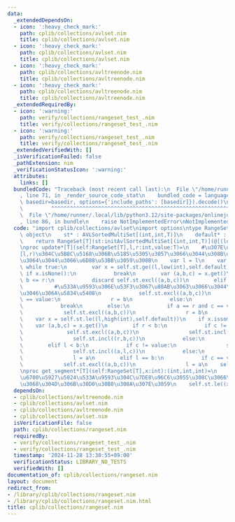 ```yaml
---
data:
  _extendedDependsOn:
  - icon: ':heavy_check_mark:'
    path: cplib/collections/avlset.nim
    title: cplib/collections/avlset.nim
  - icon: ':heavy_check_mark:'
    path: cplib/collections/avlset.nim
    title: cplib/collections/avlset.nim
  - icon: ':heavy_check_mark:'
    path: cplib/collections/avltreenode.nim
    title: cplib/collections/avltreenode.nim
  - icon: ':heavy_check_mark:'
    path: cplib/collections/avltreenode.nim
    title: cplib/collections/avltreenode.nim
  _extendedRequiredBy:
  - icon: ':warning:'
    path: verify/collections/rangeset_test_.nim
    title: verify/collections/rangeset_test_.nim
  - icon: ':warning:'
    path: verify/collections/rangeset_test_.nim
    title: verify/collections/rangeset_test_.nim
  _extendedVerifiedWith: []
  _isVerificationFailed: false
  _pathExtension: nim
  _verificationStatusIcon: ':warning:'
  attributes:
    links: []
  bundledCode: "Traceback (most recent call last):\n  File \"/home/runner/.local/lib/python3.12/site-packages/onlinejudge_verify/documentation/build.py\"\
    , line 71, in _render_source_code_stat\n    bundled_code = language.bundle(stat.path,\
    \ basedir=basedir, options={'include_paths': [basedir]}).decode()\n          \
    \         ^^^^^^^^^^^^^^^^^^^^^^^^^^^^^^^^^^^^^^^^^^^^^^^^^^^^^^^^^^^^^^^^^^^^^^^^^^^^^^^^^\n\
    \  File \"/home/runner/.local/lib/python3.12/site-packages/onlinejudge_verify/languages/nim.py\"\
    , line 86, in bundle\n    raise NotImplementedError\nNotImplementedError\n"
  code: "import cplib/collections/avlset\nimport options\ntype RangeSet*[T] = ref\
    \ object\n    st* : AVLSortedMultiSet[(int,int,T)]\n    default* : T\n\nproc initRangeSet*[T](default:T):RangeSet[T]=\n\
    \    return RangeSet[T](st:initAvlSortedMultiSet[(int,int,T)](@[(low(int),high(int),default)]),default:default)\n\
    \nproc update*[T](self:RangeSet[T],l,r:int,value:T)=\n    #\u307E\u305A\u3001\
    [l,r)\u304C\u5B8C\u5168\u306B\u5185\u5305\u3057\u3066\u3044\u308B\u533A\u9593\u306B\
    \u3064\u3044\u3066\u6D88\u53BB\u3059\u308B\n    var l = l\n    var r = r\n   \
    \ while true:\n        var x = self.st.ge((l,low(int),self.default))\n       \
    \ if x.isNone():\n            break\n        var (a,b,c) = x.get()\n        if\
    \ b <= r:\n            discard self.st.excl((a,b,c))\n        elif a < r:\n  \
    \          #\u533A\u9593\u306E\u53F3\u3067\u88AB\u3063\u3066\u3044\u308B\u3088\
    \u3046\u306A\u5834\u5408\n            self.st.excl((a,b,c))\n            if c\
    \ == value:\n                r = b\n            else:\n                self.st.incl((r,b,c))\n\
    \            break\n        else:\n            if a == r and c == value:\n   \
    \             self.st.excl((a,b,c))\n                r = b\n            break\n\
    \    var x = self.st.le((l,high(int),self.default))\n    if x.issome():\n    \
    \    var (a,b,c) = x.get()\n        if r < b:\n            if c != value:\n  \
    \              self.st.excl((a,b,c))\n                self.st.incl((a,l,c))\n\
    \                self.st.incl((r,b,c))\n            else:\n                return\n\
    \        elif l < b:\n            if c != value:\n                self.st.excl((a,b,c))\n\
    \                self.st.incl((a,l,c))\n            else:\n                self.st.excl((a,b,c))\n\
    \                l = a\n        elif l == b:\n            if c == value:\n   \
    \             self.st.excl((a,b,c))\n                l = a\n    self.st.incl((l,r,value))\n\
    \nproc get_segment*[T](self:RangeSet[T],x:int):(int,int,int)=\n    #\u3053\u308C\
    \u6700\u5927\u5024\u533A\u9593\u304C\u7DE8\u96C6\u3055\u308C\u3066\u3044\u308B\
    \u3068\u304D\u306B\u30D0\u30B0\u308A\u307E\u3059\n    self.st.le((x,high(int),self.default)).get()"
  dependsOn:
  - cplib/collections/avltreenode.nim
  - cplib/collections/avlset.nim
  - cplib/collections/avltreenode.nim
  - cplib/collections/avlset.nim
  isVerificationFile: false
  path: cplib/collections/rangeset.nim
  requiredBy:
  - verify/collections/rangeset_test_.nim
  - verify/collections/rangeset_test_.nim
  timestamp: '2024-11-28 13:30:55+09:00'
  verificationStatus: LIBRARY_NO_TESTS
  verifiedWith: []
documentation_of: cplib/collections/rangeset.nim
layout: document
redirect_from:
- /library/cplib/collections/rangeset.nim
- /library/cplib/collections/rangeset.nim.html
title: cplib/collections/rangeset.nim
---
```

